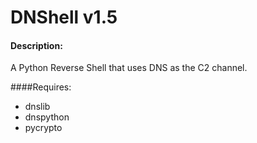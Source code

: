 # DNShell v1.5

#### Description:
  A Python Reverse Shell that uses DNS as the C2 channel.


####Requires:
  - dnslib
  - dnspython
  - pycrypto
